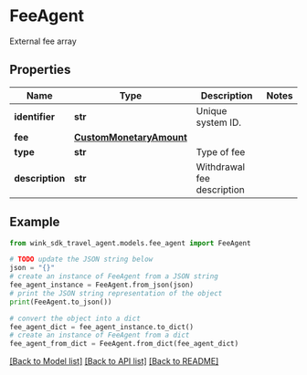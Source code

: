 # FeeAgent

External fee array

## Properties

Name | Type | Description | Notes
------------ | ------------- | ------------- | -------------
**identifier** | **str** | Unique system ID. | 
**fee** | [**CustomMonetaryAmount**](CustomMonetaryAmount.md) |  | 
**type** | **str** | Type of fee | 
**description** | **str** | Withdrawal fee description | 

## Example

```python
from wink_sdk_travel_agent.models.fee_agent import FeeAgent

# TODO update the JSON string below
json = "{}"
# create an instance of FeeAgent from a JSON string
fee_agent_instance = FeeAgent.from_json(json)
# print the JSON string representation of the object
print(FeeAgent.to_json())

# convert the object into a dict
fee_agent_dict = fee_agent_instance.to_dict()
# create an instance of FeeAgent from a dict
fee_agent_from_dict = FeeAgent.from_dict(fee_agent_dict)
```
[[Back to Model list]](../README.md#documentation-for-models) [[Back to API list]](../README.md#documentation-for-api-endpoints) [[Back to README]](../README.md)


